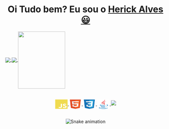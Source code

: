 <h1 align="center">
    Oi Tudo bem? Eu sou o 
    <a href="https://www.linkedin.com/in/herick-kgb222/">Herick Alves 😃️</a>
  </h1>

<div>
  <a href="https://github.com/herickkgb">
  <img height="180em"   align="center" src="https://github-readme-stats.vercel.app/api?username=herickkgb&show_icons=true&theme=react&include_all_commits=true&count_private=true"/>
  <img height="180em"  align="center" src="https://github-readme-stats.vercel.app/api/top-langs/?username=herickkgb&layout=compact&langs_count=7&theme=react" />

  <img align="center" width="148" height="180" src="https://media1.tenor.com/images/68e8337fb4eb7e40645d832c64762a8b/tenor.gif?itemid=19443613">
</div>
 <br>
<div  align="center"> 
  <div style="display: inline_block"><br>
  <img align="center" alt="Rafa-Js" height="30" width="40" src="https://raw.githubusercontent.com/devicons/devicon/master/icons/javascript/javascript-plain.svg">
  <img align="center" alt="HTML" height="30" width="40" src="https://raw.githubusercontent.com/devicons/devicon/master/icons/html5/html5-original.svg">
  <img align="center" alt="CSS" height="30" width="40" src="https://raw.githubusercontent.com/devicons/devicon/master/icons/css3/css3-original.svg">
  <img align="center" alt="java" height="30" width="40" src="https://raw.githubusercontent.com/devicons/devicon/master/icons/java/java-original.svg">
  <a href="https://www.linkedin.com/in/herick-kgb222/" target="_blank"><img src="https://img.shields.io/badge/-LinkedIn-%230077B5?style=for-the-badge&logo=linkedin&logoColor=white" target="_blank"></a> 
</div>
  <br>
</div>
<div align="center">

  ![Snake animation](https://github.com/herickkgb/herickkgb/blob/output/github-contribution-grid-snake.svg)
  
</div>


